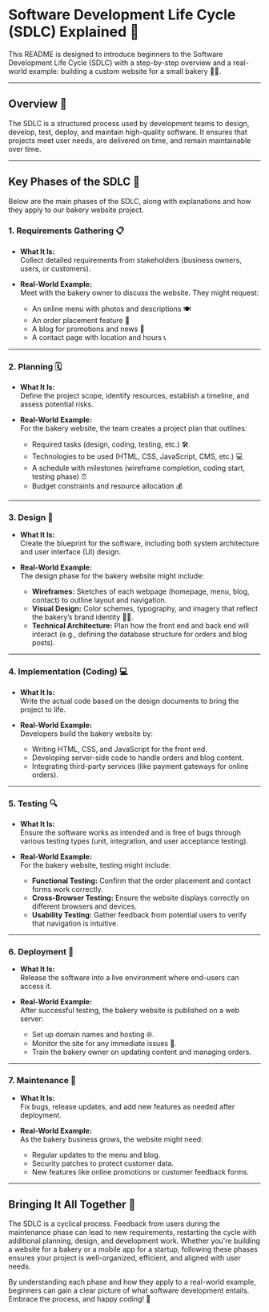 # Software Development Life Cycle (SDLC) Explained 🎉

This README is designed to introduce beginners to the Software Development Life Cycle (SDLC) with a step-by-step overview and a real-world example: building a custom website for a small bakery 🥐🍰.

---

## Overview 📖

The SDLC is a structured process used by development teams to design, develop, test, deploy, and maintain high-quality software. It ensures that projects meet user needs, are delivered on time, and remain maintainable over time.

---

## Key Phases of the SDLC 🚀

Below are the main phases of the SDLC, along with explanations and how they apply to our bakery website project.

### 1. Requirements Gathering 📋

- **What It Is:**  
  Collect detailed requirements from stakeholders (business owners, users, or customers).

- **Real-World Example:**  
  Meet with the bakery owner to discuss the website. They might request:
  - An online menu with photos and descriptions 🍽️
  - An order placement feature 🛒
  - A blog for promotions and news 📰
  - A contact page with location and hours 📞

---

### 2. Planning 🗓️

- **What It Is:**  
  Define the project scope, identify resources, establish a timeline, and assess potential risks.

- **Real-World Example:**  
  For the bakery website, the team creates a project plan that outlines:
  - Required tasks (design, coding, testing, etc.) 🛠️
  - Technologies to be used (HTML, CSS, JavaScript, CMS, etc.) 💻
  - A schedule with milestones (wireframe completion, coding start, testing phase) ⏰
  - Budget constraints and resource allocation 💰

---

### 3. Design 🎨

- **What It Is:**  
  Create the blueprint for the software, including both system architecture and user interface (UI) design.

- **Real-World Example:**  
  The design phase for the bakery website might include:
  - **Wireframes:** Sketches of each webpage (homepage, menu, blog, contact) to outline layout and navigation.
  - **Visual Design:** Color schemes, typography, and imagery that reflect the bakery’s brand identity 🍞🎂.
  - **Technical Architecture:** Plan how the front end and back end will interact (e.g., defining the database structure for orders and blog posts).

---

### 4. Implementation (Coding) 💻

- **What It Is:**  
  Write the actual code based on the design documents to bring the project to life.

- **Real-World Example:**  
  Developers build the bakery website by:
  - Writing HTML, CSS, and JavaScript for the front end.
  - Developing server-side code to handle orders and blog content.
  - Integrating third-party services (like payment gateways for online orders).

---

### 5. Testing 🔍

- **What It Is:**  
  Ensure the software works as intended and is free of bugs through various testing types (unit, integration, and user acceptance testing).

- **Real-World Example:**  
  For the bakery website, testing might include:
  - **Functional Testing:** Confirm that the order placement and contact forms work correctly.
  - **Cross-Browser Testing:** Ensure the website displays correctly on different browsers and devices.
  - **Usability Testing:** Gather feedback from potential users to verify that navigation is intuitive.

---

### 6. Deployment 🚀

- **What It Is:**  
  Release the software into a live environment where end-users can access it.

- **Real-World Example:**  
  After successful testing, the bakery website is published on a web server:
  - Set up domain names and hosting 🌐.
  - Monitor the site for any immediate issues 👀.
  - Train the bakery owner on updating content and managing orders.

---

### 7. Maintenance 🔧

- **What It Is:**  
  Fix bugs, release updates, and add new features as needed after deployment.

- **Real-World Example:**  
  As the bakery business grows, the website might need:
  - Regular updates to the menu and blog.
  - Security patches to protect customer data.
  - New features like online promotions or customer feedback forms.

---

## Bringing It All Together 🔄

The SDLC is a cyclical process. Feedback from users during the maintenance phase can lead to new requirements, restarting the cycle with additional planning, design, and development work. Whether you're building a website for a bakery or a mobile app for a startup, following these phases ensures your project is well-organized, efficient, and aligned with user needs.

By understanding each phase and how they apply to a real-world example, beginners can gain a clear picture of what software development entails. Embrace the process, and happy coding! 🎉
